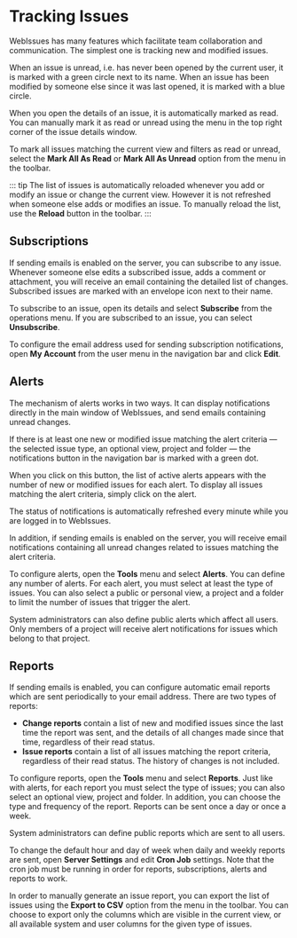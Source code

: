 # Tracking Issues

WebIssues has many features which facilitate team collaboration and communication. The simplest one is tracking new and modified issues.

When an issue is unread, i.e. has never been opened by the current user, it is marked with a green circle next to its name. When an issue has been modified by someone else since it was last opened, it is marked with a blue circle.

When you open the details of an issue, it is automatically marked as read. You can manually mark it as read or unread using the menu in the top right corner of the issue details window.

To mark all issues matching the current view and filters as read or unread, select the **Mark All As Read** or **Mark All As Unread** option from the menu in the toolbar.

::: tip
The list of issues is automatically reloaded whenever you add or modify an issue or change the current view. However it is not refreshed when someone else adds or modifies an issue. To manually reload the list, use the **Reload** button in the toolbar.
:::

## Subscriptions

If sending emails is enabled on the server, you can subscribe to any issue. Whenever someone else edits a subscribed issue, adds a comment or attachment, you will receive an email containing the detailed list of changes. Subscribed issues are marked with an envelope icon next to their name.

To subscribe to an issue, open its details and select **Subscribe** from the operations menu. If you are subscribed to an issue, you can select **Unsubscribe**.

To configure the email address used for sending subscription notifications, open **My Account** from the user menu in the navigation bar and click **Edit**.

## Alerts

The mechanism of alerts works in two ways. It can display notifications directly in the main window of WebIssues, and send emails containing unread changes.

If there is at least one new or modified issue matching the alert criteria &mdash; the selected issue type, an optional view, project and folder &mdash; the notifications button in the navigation bar is marked with a green dot.

When you click on this button, the list of active alerts appears with the number of new or modified issues for each alert. To display all issues matching the alert criteria, simply click on the alert.

The status of notifications is automatically refreshed every minute while you are logged in to WebIssues.

In addition, if sending emails is enabled on the server, you will receive email notifications containing all unread changes related to issues matching the alert criteria.

To configure alerts, open the **Tools** menu and select **Alerts**. You can define any number of alerts. For each alert, you must select at least the type of issues. You can also select a public or personal view, a project and a folder to limit the number of issues that trigger the alert.

System administrators can also define public alerts which affect all users. Only members of a project will receive alert notifications for issues which belong to that project.

## Reports

If sending emails is enabled, you can configure automatic email reports which are sent periodically to your email address. There are two types of reports:

- **Change reports** contain a list of new and modified issues since the last time the report was sent, and the details of all changes made since that time, regardless of their read status.
- **Issue reports** contain a list of all issues matching the report criteria, regardless of their read status. The history of changes is not included.

To configure reports, open the **Tools** menu and select **Reports**. Just like with alerts, for each report you must select the type of issues; you can also select an optional view, project and folder. In addition, you can choose the type and frequency of the report. Reports can be sent once a day or once a week.

System administrators can define public reports which are sent to all users.

To change the default hour and day of week when daily and weekly reports are sent, open **Server Settings** and edit **Cron Job** settings. Note that the cron job must be running in order for reports, subscriptions, alerts and reports to work.

In order to manually generate an issue report, you can export the list of issues using the **Export to CSV** option from the menu in the toolbar. You can choose to export only the columns which are visible in the current view, or all available system and user columns for the given type of issues.
